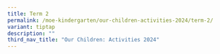 ```yaml
---
title: Term 2
permalink: /moe-kindergarten/our-children-activities-2024/term-2/
variant: tiptap
description: ""
third_nav_title: "Our Children: Activities 2024"
---
```

